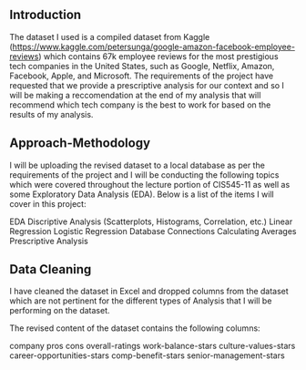 ## Introduction

The dataset I used is a compiled dataset from Kaggle (https://www.kaggle.com/petersunga/google-amazon-facebook-employee-reviews) which contains 67k employee reviews for the most prestigious tech companies in the United States, such as Google, Netflix, Amazon, Facebook, Apple, and Microsoft. The requirements of the project have requested that we provide a prescriptive analysis for our context and so I will be making a reccomendation at the end of my analysis that will recommend which tech company is the best to work for based on the results of my analysis.

## Approach-Methodology
I will be uploading the revised dataset to a local database as per the requirements of the project and I will be conducting the following topics which were covered throughout the lecture portion of CIS545-11 as well as some Exploratory Data Analysis (EDA). Below is a list of the items I will cover in this project:

EDA
Discriptive Analysis (Scatterplots, Histograms, Correlation, etc.)
Linear Regression
Logistic Regression
Database Connections
Calculating Averages
Prescriptive Analysis

## Data Cleaning
I have cleaned the dataset in Excel and dropped columns from the dataset which are not pertinent for the different types of Analysis that I will be performing on the dataset.

The revised content of the dataset contains the following columns:

company
pros
cons
overall-ratings
work-balance-stars
culture-values-stars
career-opportunities-stars
comp-benefit-stars
senior-management-stars

